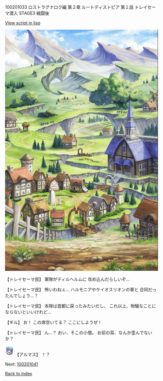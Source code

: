 100201033 ロストラグナロク編 第２章 ルートディストピア 第１話 トレイセーマ潜入 STAGE3 戦闘後

[View script in lisp](../scripts/100201033.txt)

![004_outland.png](../images/backgrounds/004_outland.png)

【トレイセーマ民】
軍隊がティルヘルムに
攻め込んだらしいぞ…

【トレイセーマ民】
怖いわねぇ…
ハルモニアやケイオスリオンの軍と
合同だったんでしょう…？

【トレイセーマ民】
本隊は首都に戻ったみたいだし、
これ以上、物騒なことに
ならないといいけれど…

【ギル】
お！
この席空いてる？
ここにしようぜ！

【トレイセーマ民】
ん…？
おい、そこの小僧。
お前の耳、なんか歪んでないか？

<img src="../images/units/3103811.png" alt="3103811.png" height="34"/>
【アルマス】
！？


Next: [100201041](100201041.md)

[Back to index](index.md)
